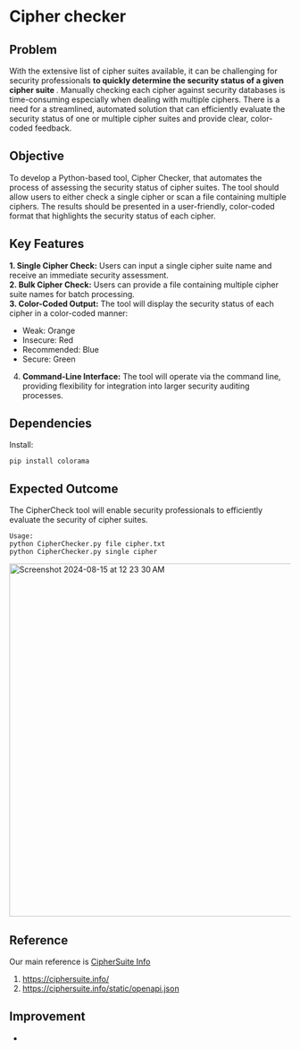 # Cipher checker

## Problem
With the extensive list of cipher suites available, it can be challenging for security professionals <b> to quickly determine the security status of a given cipher suite </b>. Manually checking each cipher against security databases is time-consuming especially when dealing with multiple ciphers. 
There is a need for a streamlined, automated solution that can efficiently evaluate the security status of one or multiple cipher suites and provide clear, color-coded feedback.

## Objective
To develop a Python-based tool, Cipher Checker, that automates the process of assessing the security status of cipher suites. The tool should allow users to either check a single cipher or scan a file containing multiple ciphers. The results should be presented in a user-friendly, color-coded format that highlights the security status of each cipher.

## Key Features
<b>1. Single Cipher Check:</b> Users can input a single cipher suite name and receive an immediate security assessment. <br>
<b>2. Bulk Cipher Check:</b> Users can provide a file containing multiple cipher suite names for batch processing. <br>
<b>3. Color-Coded Output:</b> The tool will display the security status of each cipher in a color-coded manner:
- Weak: Orange
- Insecure: Red
- Recommended: Blue
- Secure: Green
4. <b> Command-Line Interface:</b> The tool will operate via the command line, providing flexibility for integration into larger security auditing processes.

## Dependencies
Install:
```
pip install colorama
```

## Expected Outcome
The CipherCheck tool will enable security professionals to efficiently evaluate the security of cipher suites.

```
Usage:
python CipherChecker.py file cipher.txt
python CipherChecker.py single cipher
```
<img width="631" alt="Screenshot 2024-08-15 at 12 23 30 AM" src="https://github.com/user-attachments/assets/b9c4f998-7998-40ca-88f0-f8d6e0fc4ba8">

## Reference
Our main reference is [CipherSuite Info](https://ciphersuite.info)
1. https://ciphersuite.info/
2. https://ciphersuite.info/static/openapi.json

## Improvement
- 
